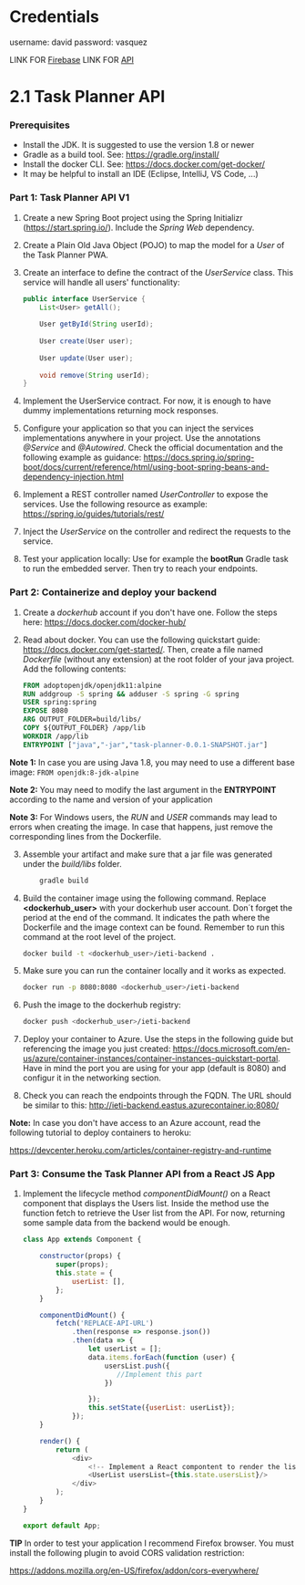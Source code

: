# Credentials
username: david
password: vasquez


LINK FOR [Firebase](https://task-planner-25eff.web.app/usersList)
LINK FOR [API](http://ieti-lab6.southcentralus.azurecontainer.io:8080/users)

# 2.1 Task Planner API

### Prerequisites
- Install the JDK. It is suggested to use the version 1.8 or newer
- Gradle as a build tool. See: https://gradle.org/install/
- Install the docker CLI. See: https://docs.docker.com/get-docker/
- It may be helpful to install an IDE (Eclipse, IntelliJ, VS Code, ...)

### Part 1: Task Planner API V1
1. Create a new Spring Boot project using the Spring Initializr (https://start.spring.io/). Include the *Spring Web* dependency.

2. Create a Plain Old Java Object (POJO) to map the model for a *User* of the Task Planner PWA.

3. Create an interface to define the contract of the *UserService* class. This service will handle all users' functionality:
    ```java
   public interface UserService {
        List<User> getAll();
        
        User getById(String userId);
        
        User create(User user);
        
        User update(User user);
        
        void remove(String userId);
    }
    ```

4. Implement the UserService contract. For now, it is enough to have dummy implementations returning mock responses.

5. Configure your application so that you can inject the services implementations anywhere in your project. Use the annotations *@Service* and *@Autowired*. Check the official documentation and the following example as guidance:
https://docs.spring.io/spring-boot/docs/current/reference/html/using-boot-spring-beans-and-dependency-injection.html

6. Implement a REST controller named *UserController* to expose the services. Use the following resource as example:
https://spring.io/guides/tutorials/rest/

7. Inject the *UserService* on the controller and redirect the requests to the service.

8. Test your application locally: Use for example the __bootRun__ Gradle task to run the embedded server. Then try to reach your endpoints. 

### Part 2: Containerize and deploy your backend

1. Create a *dockerhub* account if you don't have one. Follow the steps here: https://docs.docker.com/docker-hub/

2. Read about docker. You can use the following quickstart guide: https://docs.docker.com/get-started/. Then, create a file named *Dockerfile* (without any extension) at the root folder of your java project. Add the following contents:
    ```Dockerfile
    FROM adoptopenjdk/openjdk11:alpine
    RUN addgroup -S spring && adduser -S spring -G spring
    USER spring:spring
    EXPOSE 8080
    ARG OUTPUT_FOLDER=build/libs/
    COPY ${OUTPUT_FOLDER} /app/lib
    WORKDIR /app/lib
    ENTRYPOINT ["java","-jar","task-planner-0.0.1-SNAPSHOT.jar"]
    ```
__Note 1:__ In case you are using Java 1.8, you may need to use a different base image: ```FROM openjdk:8-jdk-alpine```

__Note 2:__ You may need to modify the last argument in the __ENTRYPOINT__ according to the name and version of your application

__Note 3:__ For Windows users, the *RUN* and *USER* commands may lead to errors when creating the image. In case that happens, just remove the corresponding lines from the Dockerfile.

3. Assemble your artifact and make sure that a jar file was generated under the *build/libs* folder.

    ```bash
        gradle build
    ```

4. Build the container image using the following command. Replace __<dockerhub_user>__ with your dockerhub user account. Don´t forget the period at the end of the command. It indicates the path where the Dockerfile and the image context can be found. Remember to run this command at the root level of the project.

    ```bash
    docker build -t <dockerhub_user>/ieti-backend .
    ```

5. Make sure you can run the container locally and it works as expected.

    ```bash
    docker run -p 8080:8080 <dockerhub_user>/ieti-backend
    ```

6. Push the image to the dockerhub registry:

    ```bash
    docker push <dockerhub_user>/ieti-backend
    ```

7. Deploy your container to Azure. Use the steps in the following guide but referencing the image you just created:
https://docs.microsoft.com/en-us/azure/container-instances/container-instances-quickstart-portal. Have in mind the port you are using for your app (default is 8080) and configur it in the networking section.

8. Check you can reach the endpoints through the FQDN. The URL should be similar to this: http://ieti-backend.eastus.azurecontainer.io:8080/

__Note:__ In case you don't have access to an Azure account, read the following tutorial to deploy containers to heroku:

https://devcenter.heroku.com/articles/container-registry-and-runtime

### Part 3: Consume the Task Planner API from a React JS App

1. Implement the lifecycle method *componentDidMount()* on a React component that displays the Users list. Inside the method use the function fetch to retrieve the User list from the API. For now, returning some sample data from the backend would be enough.
    ```javascript
    class App extends Component {
    
        constructor(props) {
            super(props);
            this.state = {
                userList: [],
            };
        }

        componentDidMount() {
            fetch('REPLACE-API-URL')
                .then(response => response.json())
                .then(data => {
                    let userList = [];
                    data.items.forEach(function (user) {
                        usersList.push({
                           //Implement this part
                        })
    
                    });
                    this.setState({userList: userList});
                });
        }

        render() {
            return (
                <div>
                    <!-- Implement a React compontent to render the list -->
                    <UserList usersList={this.state.usersList}/>
                </div>
            );
        }
    }

    export default App;
    ```

__TIP__ In order to test your application I recommend Firefox browser. You must install the following plugin to avoid CORS validation restriction:

 https://addons.mozilla.org/en-US/firefox/addon/cors-everywhere/